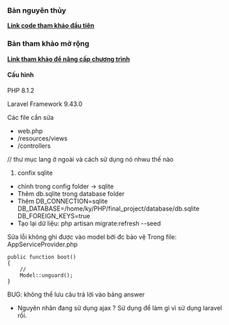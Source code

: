 ### Bản nguyên thủy 
**[Link code tham khảo đầu tiên](https://github.com/hellomustaq/Online-Exam-with-laravel)**

### Bản tham khảo mở rộng 

**[Link tham khảo để nâng cấp chương trình](https://itsourcecode.com/free-projects/laravel/online-examination-system-project-in-laravel-with-source-code/)**


#### Cấu hình 
PHP 8.1.2

Laravel Framework 9.43.0


Các file cần sửa 
- web.php
- /resources/views
- /controllers


// thư mục lang ở ngoài và cách sử dụng nó nhwu thế nào

1. confix sqlite
- chỉnh trong config folder -> sqlite
- Thêm db.sqlite trong database folder
- Thêm
    DB_CONNECTION=sqlite
    DB_DATABASE=/home/ky/PHP/final_project/database/db.sqlite
    DB_FOREIGN_KEYS=true
- Tạo lại dữ liệu: php artisan migrate:refresh --seed

Sửa lỗi không ghi được vào model bởi đc bảo vệ 
Trong file: AppServiceProvider.php

```
public function boot()
{
    //
    Model::unguard();
}
```

BUG: không thể lưu câu trả lời vào bảng answer
- Nguyên nhân đang sử dụng ajax ? Sử dụng để làm gì vì sử dụng laravel rồi. 
